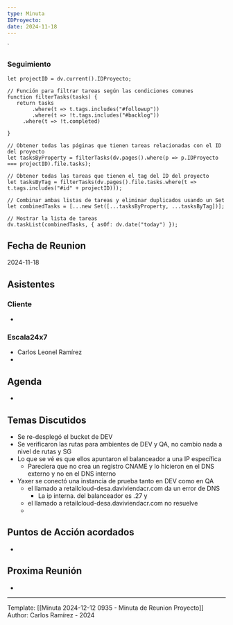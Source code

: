 ```yaml
---
type: Minuta
IDProyecto: 
date: 2024-11-18
---
```

`

### Seguimiento

```dataviewjs
let projectID = dv.current().IDProyecto;

// Función para filtrar tareas según las condiciones comunes
function filterTasks(tasks) {
   return tasks
        .where(t => t.tags.includes("#followup"))
        .where(t => !t.tags.includes("#backlog"))
     .where(t => !t.completed)
        
}

// Obtener todas las páginas que tienen tareas relacionadas con el ID del proyecto
let tasksByProperty = filterTasks(dv.pages().where(p => p.IDProyecto === projectID).file.tasks);

// Obtener todas las tareas que tienen el tag del ID del proyecto
let tasksByTag = filterTasks(dv.pages().file.tasks.where(t => t.tags.includes("#id" + projectID)));

// Combinar ambas listas de tareas y eliminar duplicados usando un Set
let combinedTasks = [...new Set([...tasksByProperty, ...tasksByTag])];

// Mostrar la lista de tareas
dv.taskList(combinedTasks, { asOf: dv.date("today") });
 ```
## Fecha de Reunion
2024-11-18

## Asistentes

### Cliente
* 
### Escala24x7
- Carlos Leonel Ramírez
-  

## Agenda
* 
## Temas Discutidos
*  Se re-desplegó el bucket de DEV
* Se verificaron las rutas para ambientes de DEV y QA, no cambio nada a nivel de rutas y SG
* Lo que se vé es que ellos apuntaron el balanceador a una IP específica
	* Pareciera que no crea un registro CNAME y lo hicieron en el DNS externo y no en el DNS interno
* Yaxer se conectó una instancia de prueba tanto en DEV como en QA
	* el llamado a retailcloud-desa.daviviendacr.com da un error de DNS
		* La ip interna. del balanceador es .27 y 
	* el llamado a retailcloud-desa.daviviendacr.com no resuelve
	* 
## Puntos de Acción acordados
- 

## Proxima Reunión
*   

---
Template: [[Minuta 2024-12-12 0935 - Minuta de Reunion Proyecto]]
Author: Carlos Ramírez - 2024
